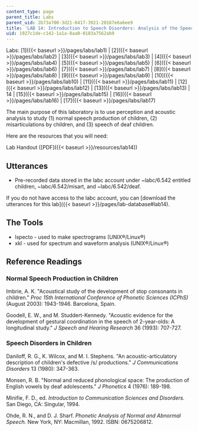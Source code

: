 ```yaml
---
content_type: page
parent_title: Labs
parent_uid: 2b73a700-3d21-6417-3921-20167e6a6ee9
title: 'LAB 14: Introduction to Speech Disorders: Analysis of the Speech of Children'
uid: 1927c1de-c142-1a1a-8aa0-0183a7562ab9
---
```


Labs: [1]({{< baseurl >}}/pages/labs/lab1) | [2]({{< baseurl >}}/pages/labs/lab2) | [3]({{< baseurl >}}/pages/labs/lab3) | [4]({{< baseurl >}}/pages/labs/lab4) | [5]({{< baseurl >}}/pages/labs/lab5) | [6]({{< baseurl >}}/pages/labs/lab6) | [7]({{< baseurl >}}/pages/labs/lab7) | [8]({{< baseurl >}}/pages/labs/lab8) | [9]({{< baseurl >}}/pages/labs/lab9) | [10]({{< baseurl >}}/pages/labs/lab10) | [11]({{< baseurl >}}/pages/labs/lab11) | [12]({{< baseurl >}}/pages/labs/lab12) | [13]({{< baseurl >}}/pages/labs/lab13) | 14 | [15]({{< baseurl >}}/pages/labs/lab15) | [16]({{< baseurl >}}/pages/labs/lab16) | [17]({{< baseurl >}}/pages/labs/lab17)

The main purpose of this laboratory is to use perception and acoustic analysis to study (1) normal speech production of children, (2) misarticulations by children, and (3) speech of deaf children.

Here are the resources that you will need:

Lab Handout ([PDF]({{< baseurl >}}/resources/lab14))

Utterances
----------

*   Pre-recorded data stored in the labc account under ~labc/6.542 entitled children, ~labc/6.542/misart, and ~labc/6.542/deaf.

If you do not have access to the labc account, you can [download the utterances for this lab]({{< baseurl >}}/pages/lab-database#lab14).

The Tools
---------

*   lspecto - used to make spectrograms (UNIX®/Linux®)
*   xkl - used for spectrum and waveform analysis (UNIX®/Linux®)

Reference Readings
------------------

### Normal Speech Production in Children

Imbrie, A. K. "Acoustical study of the development of stop consonants in children." _Proc 15th International Conference of Phonetic Sciences (ICPhS)_ (August 2003): 1943-1946. Barcelona, Spain.

Goodell, E. W., and M. Studdert-Kennedy. "Acoustic evidence for the development of gestural coordination in the speech of 2-year-olds: A longitudinal study." _J Speech and Hearing Research_ 36 (1993): 707-727.

### Speech Disorders in Children

Daniloff, R. G., K. Wilcox, and M. I. Stephens. "An acoustic-articulatory description of children's defective /s/ productions." _J Communications Disorders_ 13 (1980): 347-363.

Monsen, R. B. "Normal and reduced phonological space: The production of English vowels by deaf adolescents." _J Phonetics_ 4 (1976): 189-198.

Minifie, F. D., ed. _Introduction to Communication Sciences and Disorders._ San Diego, CA: Singular, 1994.

Ohde, R. N., and D. J. Sharf. _Phonetic Analysis of Normal and Abnormal Speech._ New York, NY: Macmillan, 1992. ISBN: 0675206812.